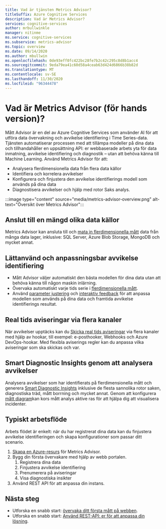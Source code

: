 ```yaml
---
title: Vad är tjänsten Metrics Advisor?
titleSuffix: Azure Cognitive Services
description: Vad är Metrics Advisor?
services: cognitive-services
author: mrbullwinkle
manager: nitinme
ms.service: cognitive-services
ms.subservice: metrics-advisor
ms.topic: overview
ms.date: 09/14/2020
ms.author: mbullwin
ms.openlocfilehash: 0de93eff0fc422bc28fe7b2c42c295c8d8b1acc4
ms.sourcegitcommit: 9eda79ea41c60d58a4ceab63d424d6866b38b82d
ms.translationtype: MT
ms.contentlocale: sv-SE
ms.lasthandoff: 11/30/2020
ms.locfileid: "96344478"
---
```

# <a name="what-is-metrics-advisor-preview"></a>Vad är Metrics Advisor (för hands version)? 

Mått Advisor är en del av Azure Cognitive Services som använder AI för att utföra data övervakning och avvikelse identifiering i Time Series-data. Tjänsten automatiserar processen med att tillämpa modeller på dina data och tillhandahåller en uppsättning API: er webbaserade arbets yta för data inmatning, avvikelse identifiering och diagnostik – utan att behöva känna till Machine Learning. Använd Metrics Advisor för att:

* Analysera flerdimensionella data från flera data källor 
* Identifiera och korrelera avvikelser
* Konfigurera och finjustera den avvikelse identifierings modell som används på dina data
* Diagnostisera avvikelser och hjälp med rotor Saks analys. 

:::image type="content" source="media/metrics-advisor-overview.png" alt-text="Översikt över Metrics Advisor":::

## <a name="connect-to-a-variety-of-data-sources"></a>Anslut till en mängd olika data källor

Metrics Advisor kan ansluta till och [mata in flerdimensionella mått](how-tos/onboard-your-data.md) data från många data lager, inklusive: SQL Server, Azure Blob Storage, MongoDB och mycket annat. 

## <a name="easy-to-use-and-customizable-anomaly-detection"></a>Lättanvänd och anpassningsbar avvikelse identifiering

* Mått Advisor väljer automatiskt den bästa modellen för dina data utan att behöva känna till någon maskin inlärning. 
* Övervaka automatiskt varje tids serie i [flerdimensionella mått](glossary.md#multi-dimensional-metric).
* Använd [parameter justering](how-tos/configure-metrics.md) och [interaktiv feedback](how-tos/anomaly-feedback.md) för att anpassa modellen som används på dina data och framtida avvikelse identifierings resultat.


## <a name="real-time-alerts-through-multiple-channels"></a>Real tids aviseringar via flera kanaler

När avvikelser upptäcks kan du [Skicka real tids aviseringar](how-tos/alerts.md) via flera kanaler med hjälp av hookar, till exempel: e-posthooker, Webhooks och Azure DevOps-hookar. Med flexibla aviserings regler kan du anpassa vilka aviseringar som ska skickas och var.

## <a name="smart-diagnostic-insights-by-analyzing-anomalies"></a>Smart Diagnostic Insights genom att analysera avvikelser

Analysera avvikelser som har identifierats på flerdimensionella mått och generera [Smart Diagnostic Insights](how-tos/diagnose-incident.md) inklusive de flesta sannolika rotor saken, diagnostiska träd, mått borrning och mycket annat. Genom att konfigurera [mått diagram](how-tos/metrics-graph.md)kan kors mått analys aktive ras för att hjälpa dig att visualisera incidenter.


## <a name="typical-workflow"></a>Typiskt arbetsflöde

Arbets flödet är enkelt: när du har registrerat dina data kan du finjustera avvikelse identifieringen och skapa konfigurationer som passar ditt scenario.

1. [Skapa en Azure-resurs](../cognitive-services-apis-create-account.md) för Metrics Advisor. 
2. Bygg din första övervakare med hjälp av webb portalen.
    1. Registrera dina data
    2. Finjustera avvikelse identifiering
    3. Prenumerera på aviseringar
    4. Visa diagnostiska insikter
3. Använd REST API för att anpassa din instans.

## <a name="next-steps"></a>Nästa steg

* Utforska en snabb start: [övervaka ditt första mått på webben](quickstarts/web-portal.md).
* Utforska en snabb start: [Använd REST-API: er för att anpassa din lösning](./quickstarts/rest-api-and-client-library.md).
